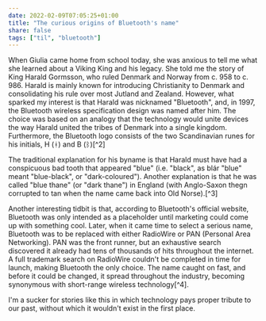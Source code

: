 ```yaml
---
date: 2022-02-09T07:05:25+01:00
title: "The curious origins of Bluetooth's name"
share: false
tags: ["til", "bluetooth"]
---
```

When Giulia came home from school today, she was anxious to tell me what she
learned about a Viking King and his legacy. She told me the story of King
Harald Gormsson, who ruled Denmark and Norway from c. 958 to c. 986. Harald is
mainly known for introducing Christianity to Denmark and consolidating his rule
over most Jutland and Zealand. However, what sparked my interest is that Harald
was nicknamed "Bluetooth", and, in 1997, the Bluetooth wireless specification
design was named after him. The choice was based on an analogy that the
technology would unite devices the way Harald united the tribes of Denmark into
a single kingdom. Furthermore, the Bluetooth logo consists of the two
Scandinavian runes for his initials, H (ᚼ) and B (ᛒ)[^2]

The traditional explanation for his byname is that Harald must have had
a conspicuous bad tooth that appeared "blue" (i.e. "black", as blár "blue"
meant "blue-black", or "dark-coloured"). Another explanation is that he was
called "blue thane" (or "dark thane") in England (with Anglo-Saxon thegn
corrupted to tan when the name came back into Old Norse).[^3]

Another interesting tidbit is that, according to Bluetooth's official website,
Bluetooth was only intended as a placeholder until marketing could come up with
something cool. Later, when it came time to select a serious name, Bluetooth
was to be replaced with either RadioWire or PAN (Personal Area Networking). PAN
was the front runner, but an exhaustive search discovered it already had tens
of thousands of hits throughout the internet. A full trademark search on
RadioWire couldn't be completed in time for launch, making Bluetooth the only
choice. The name caught on fast, and before it could be changed, it spread
throughout the industry, becoming synonymous with short-range wireless
technology[^4].

I'm a sucker for stories like this in which technology pays proper tribute to
our past, without which it wouldn't exist in the first place.

